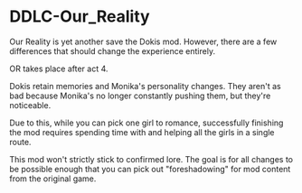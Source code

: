 # DDLC-Our_Reality

Our Reality is yet another save the Dokis mod. However, there are a few differences that should change the experience entirely.

OR takes place after act 4.

Dokis retain memories and Monika's personality changes. They aren't as bad because Monika's no longer constantly pushing them, but they're noticeable.

Due to this, while you can pick one girl to romance, successfully finishing the mod requires spending time with and helping all the girls in a single route.

This mod won't strictly stick to confirmed lore. The goal is for all changes to be possible enough that you can pick out "foreshadowing" for mod content from the original game. 
